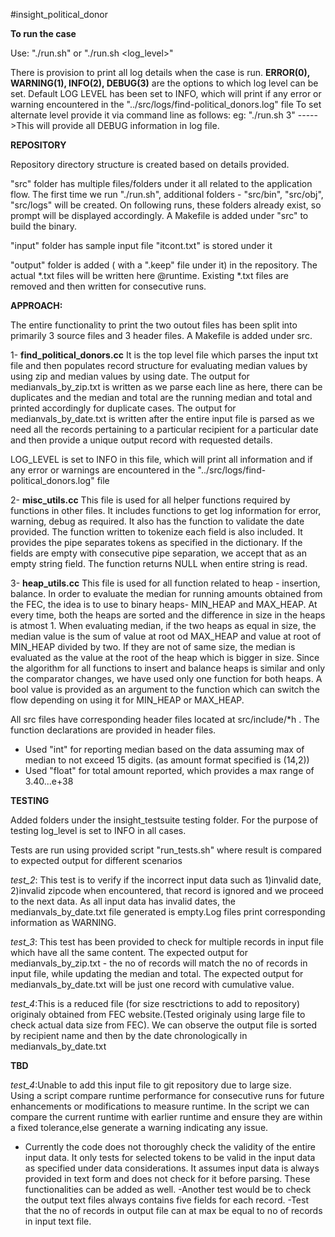 #insight_political_donor

**To run the case** 

Use: "./run.sh"
or   "./run.sh <log_level>"

There is provision to print all log details when the case is run.
**ERROR(0), WARNING(1), INFO(2), DEBUG(3)** are the options to which log level can be set.
Default LOG LEVEL has been set to INFO, which will print if any error or warning encountered in the "../src/logs/find-political_donors.log" file
To set alternate level provide it via command line as follows:
eg: "./run.sh 3" ----->This will provide all DEBUG information in log file.


**REPOSITORY**

Repository directory structure is created based on details provided.

"src" folder has multiple files/folders under it all related to the application flow.
The first time we run "./run.sh", additional folders - "src/bin", "src/obj", "src/logs" will be created. On following runs, these folders already exist, so prompt will be displayed accordingly.  A Makefile is added under "src" to build the binary.

"input" folder has sample input file "itcont.txt" is stored under it

"output" folder is added ( with a ".keep" file under it) in the repository. The actual *.txt files will be written here @runtime.
Existing *.txt files are removed and then written for consecutive runs.


**APPROACH:**

The entire functionality to print the two outout files has been split into primarily 3 source files and 3 header files.
A Makefile is added under src.

1- **find_political_donors.cc**
 It is the top level file which parses the input txt file and then populates record structure for evaluating median values by using zip and median values by using date. 
 The output for medianvals_by_zip.txt is written as we parse each line as here, there can be duplicates and the median and total are the running median and total and printed accordingly for duplicate cases. 
 The output for medianvals_by_date.txt is written after the entire input file is parsed as we need all the records pertaining to a particular recipient for a particular date and then provide a unique output record with requested details.

LOG_LEVEL is set to INFO in this file, which will print all information and if any error or warnings are encountered in the "../src/logs/find-political_donors.log" file
  
  
2- **misc_utils.cc**
  This file is used for all helper functions required by functions in other files. It includes functions to get log information for error, warning, debug as required. It also has the function to validate the date provided. The function written to tokenize each field is also included. It provides the pipe separates tokens as specified in the dictionary. If the fields are empty with consecutive pipe separation, we accept that as an empty string field. The function returns NULL when entire string is read.

3- **heap_utils.cc**
  This file is used for all function related to heap - insertion, balance. In order to evaluate the median for running amounts obtained from the FEC, the idea is to use to binary heaps- MIN_HEAP and MAX_HEAP. At every time, both the heaps are sorted and the difference in size in the heaps is atmost 1. When evaluating median, if the two heaps as equal in size, the median value is the sum of value at root od MAX_HEAP and value at root of MIN_HEAP divided by two. If they are not of same size, the median is evaluated as the value at the root of the heap which is bigger in size. Since the algorithm for all functions to insert and balance heaps is similar and only the comparator changes, we have used only one function for both heaps. A bool value is provided as an argument to the function which can switch the flow depending on using it for MIN_HEAP or MAX_HEAP.
  
All src files have corresponding header files located at src/include/*h . The function declarations are provided in header files.

- Used "int" for reporting median based on the data assuming max of median to not exceed 15 digits. (as amount format specified is (14,2))
- Used "float" for total amount reported, which provides a max range of 3.40...e+38



**TESTING**

Added folders under the insight_testsuite testing folder.
For the purpose of testing log_level is set to INFO in all cases.

Tests are run using provided script "run_tests.sh" where result is compared to expected output for different scenarios


*test_2*: This test is to verify if the incorrect input data such as 1)invalid date, 2)invalid zipcode when encountered, that record is ignored and we proceed to the next data. As all input data has invalid dates, the medianvals_by_date.txt file generated is empty.Log files print corresponding information as WARNING.

*test_3*: This test has been provided to check for multiple records in input file which have all the same content. 
The expected output for medianvals_by_zip.txt - the no of records will match the no of records in input file, while updating the median and total.
The expected output for medianvals_by_date.txt will be just one record with cumulative value.

*test_4*:This is a reduced file (for size resctrictions to add to repository) originaly obtained from FEC website.(Tested originaly using large file to check actual data size from FEC). We can observe the output file is sorted by recipient name and then by the date chronologically in medianvals_by_date.txt

**TBD**

*test_4*:Unable to add this input file to git repository due to large size.  
Using a script compare runtime performance for consecutive runs for future enhancements or modifications to measure runtime. In the script we can compare the current runtime with earlier runtime and ensure they are within a fixed tolerance,else generate a warning indicating any issue.  
- Currently the code does not thoroughly check the validity of the entire input data. It only tests for selected tokens to be valid in the input data as specified under data considerations. It assumes input data is always provided in text form and does not check for it before parsing. These functionalities can be added as well.
-Another test would be to check the output text files always contains five fields for each record. 
-Test that the no of records in output file can at max be equal to no of records in input text file. 
